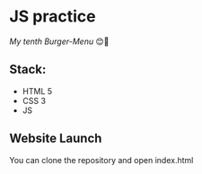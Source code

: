 # JS practice

_My tenth Burger-Menu_ 😊🍔 
## Stack: 
- HTML 5 
- CSS 3 
- JS 

## Website Launch
You can clone the repository and open index.html
